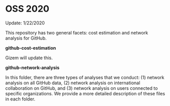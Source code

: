 # OSS 2020 

Update: 1/22/2020

This repository has two general facets: cost estimation and network analysis for GitHub. 

**github-cost-estimation**

Gizem will update this.

**github-network-analysis**

In this folder, there are three types of analyses that we conduct: (1) network analysis on all GitHub data, (2) network analysis on international collaboration on GitHub, and (3) network analysis on users connected to specific organizations. We provide a more detailed description of these files in each folder. 

